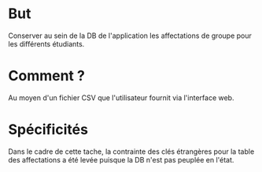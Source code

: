 # But

Conserver au sein de la DB de l'application les affectations de groupe pour les différents étudiants.

# Comment ?

Au moyen d'un fichier CSV que l'utilisateur fournit via l'interface web.

# Spécificités

Dans le cadre de cette tache, la contrainte des clés étrangères pour la table des affectations a été levée puisque la DB n'est pas peuplée en l'état.